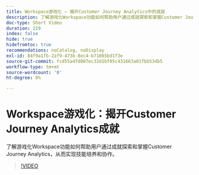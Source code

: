 ```yaml
---
title: Workspace游戏化 — 揭开Customer Journey Analytics中的成就
description: 了解游戏化Workspace功能如何帮助用户通过成就探索和掌握Customer Journey Analytics，从而实现技能培养和协作。
doc-type: Short Video
duration: 229
index: false
hide: true
hidefromtoc: true
recommendations: noCatalog, noDisplay
exl-id: 84f9a1fb-2af9-473b-8ec4-b71085bd1f3e
source-git-commit: fcd55a4fd007ec32d1bf05c431663a01fbb534b5
workflow-type: tm+mt
source-wordcount: '0'
ht-degree: 0%

---
```


# Workspace游戏化：揭开Customer Journey Analytics成就

了解游戏化Workspace功能如何帮助用户通过成就探索和掌握Customer Journey Analytics，从而实现技能培养和协作。

<!-- 72_S102_3442449_228_gamifying-workspace-unlock-achievements-in-customer-journey-analytics -->
>[!VIDEO](https://video.tv.adobe.com/v/3458360/?learn=on&enablevpops=true)
